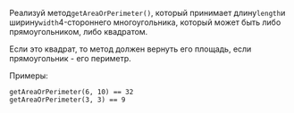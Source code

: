Реализуй метод`getAreaOrPerimeter()`, который принимает длину`length`и ширину`width`4-стороннего
многоугольника, который может быть либо прямоугольником, либо квадратом.

Если это квадрат, то метод должен вернуть его площадь, если прямоугольник - его периметр.

Примеры:

```
getAreaOrPerimeter(6, 10) == 32
getAreaOrPerimeter(3, 3) == 9
```